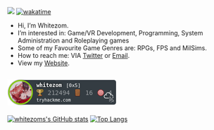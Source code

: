 ![](https://komarev.com/ghpvc/?username=whitezom7&label=PROFILE+VIEWS)
[![wakatime](https://wakatime.com/badge/user/7d8f866b-02c5-4fe0-8c57-0b42ec7eea79.svg)](https://wakatime.com/@7d8f866b-02c5-4fe0-8c57-0b42ec7eea79)

- Hi, I’m Whitezom.
- I’m interested in: Game/VR Development, Programming, System Administration and Roleplaying games
- Some of my Favourite Game Genres are: RPGs, FPS and MilSims.
- How to reach me: VIA [Twitter](https://twitter.com/TaylorWhitewood/) or [Email](mailto:contact@whitewood.dev).
- View my [Website](https://whitezom.dev).

 
![tryhackme stats](https://raw.githubusercontent.com/whitezom7/whitezom7/master/assets/thm_propic.png)
-
[![whitezoms's GitHub stats](github-readme-stats-8vvt1acgq-whitezom7.vercel.app/api?username=whitezom7&theme=dark)](https://github.com/whitezom7/Github-readme-stats)
[![Top Langs](github-readme-stats-8vvt1acgq-whitezom7.vercel.app/api/top-langs/?username=whitezom7&theme=dark)](https://github.com/whitezom7/Github-readme-stats)


